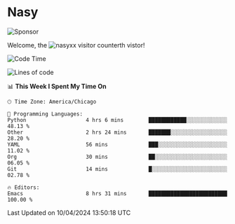 # Nasy

<!--
<p align="center">
<img height="200" src="https://github-readme-stats.vercel.app/api?username=nasyxx&count_private=true&show_icons=true&theme=dracula&include_all_commits=true"/>
<img height="200" src="https://github-readme-stats.vercel.app/api/top-langs/?username=nasyxx&theme=dracula&hide=html,jupyter+notebook&count_private=true&show_icons=true"/>
</p>

  
----------------
-->

![Sponsor](https://img.shields.io/static/v1.svg?label=Sponsor&message=%E2%9D%A4&logo=GitHub&style=flat&color=pink)
 
Welcome, the ![nasyxx visitor counter](https://count.getloli.com/get/@nasyxx?theme=rule34)th vistor!
 
<!--START_SECTION:waka-->
![Code Time](http://img.shields.io/badge/Code%20Time-4%2C379%20hrs%2022%20mins-blue)

![Lines of code](https://img.shields.io/badge/From%20Hello%20World%20I%27ve%20Written-6.3%20million%20lines%20of%20code-blue)

📊 **This Week I Spent My Time On** 

```text
🕑︎ Time Zone: America/Chicago

💬 Programming Languages: 
Python                   4 hrs 6 mins        ████████████░░░░░░░░░░░░░   48.13 % 
Other                    2 hrs 24 mins       ███████░░░░░░░░░░░░░░░░░░   28.20 % 
YAML                     56 mins             ███░░░░░░░░░░░░░░░░░░░░░░   11.02 % 
Org                      30 mins             ██░░░░░░░░░░░░░░░░░░░░░░░   06.05 % 
Git                      14 mins             █░░░░░░░░░░░░░░░░░░░░░░░░   02.78 % 

🔥 Editors: 
Emacs                    8 hrs 31 mins       █████████████████████████   100.00 % 
```


 Last Updated on 10/04/2024 13:50:18 UTC
<!--END_SECTION:waka-->

<!-- ![visitors](https://visitor-badge.laobi.icu/badge?page_id=nasyxx.nasyxx) -->
